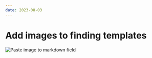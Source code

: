 ```yaml
---
date: 2023-08-03
---
```


# Add images to finding templates
![Paste image to markdown field](/images/show/images_in_templates.gif)
